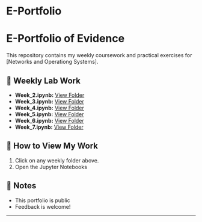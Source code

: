 # E-Portfolio

# E-Portfolio of Evidence  

This repository contains my weekly coursework and practical exercises for [Networks and Operationg Systems].  

## 📌 Weekly Lab Work  

- **Week_2.ipynb:** [View Folder](Week_2.ipynb/)  
- **Week_3.ipynb:** [View Folder](Week_3.ipynb/) 
- **Week_4.ipynb:** [View Folder](Week_4.ipynb/) 
- **Week_5.ipynb:** [View Folder](Week_5.ipynb/) 
- **Week_6.ipynb:** [View Folder](Week_6.ipynb/)
- **Week_7.ipynb:** [View Folder](Week_7.ipynb/)

## 🚀 How to View My Work  
1. Click on any weekly folder above.  
2. Open the Jupyter Notebooks  

## 📢 Notes  
- This portfolio is public 
- Feedback is welcome!  

---

